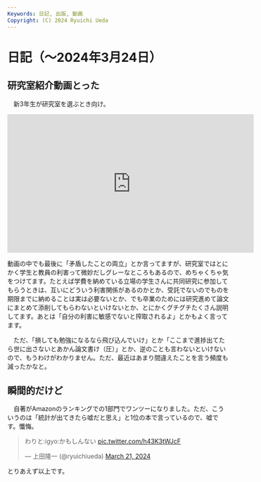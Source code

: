 ```yaml
---
Keywords: 日記, 出版, 動画
Copyright: (C) 2024 Ryuichi Ueda
---
```


# 日記（〜2024年3月24日）

## 研究室紹介動画とった

　新3年生が研究室を選ぶとき向け。

<iframe width="560" height="315" src="https://www.youtube.com/embed/qWLOf-6CyPM?si=IPCrTrsL9Y3GEotN" title="YouTube video player" frameborder="0" allow="accelerometer; autoplay; clipboard-write; encrypted-media; gyroscope; picture-in-picture; web-share" referrerpolicy="strict-origin-when-cross-origin" allowfullscreen></iframe>

動画の中でも最後に「矛盾したことの両立」とか言ってますが、研究室ではとにかく学生と教員の利害って微妙だしグレーなところもあるので、めちゃくちゃ気をつけてます。たとえば学費を納めている立場の学生さんに共同研究に参加してもらうときは、互いにどういう利害関係があるのかとか、受託でないのでものを期限までに納めることは実は必要ないとか、でも卒業のためには研究進めて論文にまとめて添削してもらわないといけないとか、とにかくグチグチたくさん説明してます。あとは「自分の利害に敏感でないと搾取されるよ」とかもよく言ってます。

　ただ、「損しても勉強になるなら飛び込んでいけ」とか「ここまで進捗出てたら世に出さないとあかん論文書け（圧）」とか、逆のことも言わないといけないので、もうわけがわかりません。ただ、最近はあまり間違えたことを言う頻度も減ったかなと。

## 瞬間的だけど

　自著がAmazonのランキングでの1部門でワンツーになりました。ただ、こういうのは「統計が出てきたら嘘だと思え」と1位の本で言っているので、嘘です。懺悔。

<blockquote class="twitter-tweet"><p lang="ja" dir="ltr">わりと:igyo:かもしんない <a href="https://t.co/h43K3tWJcF">pic.twitter.com/h43K3tWJcF</a></p>&mdash; 上田隆一 (@ryuichiueda) <a href="https://twitter.com/ryuichiueda/status/1770811098565845253?ref_src=twsrc%5Etfw">March 21, 2024</a></blockquote> <script async src="https://platform.twitter.com/widgets.js" charset="utf-8"></script>


とりあえず以上です。
